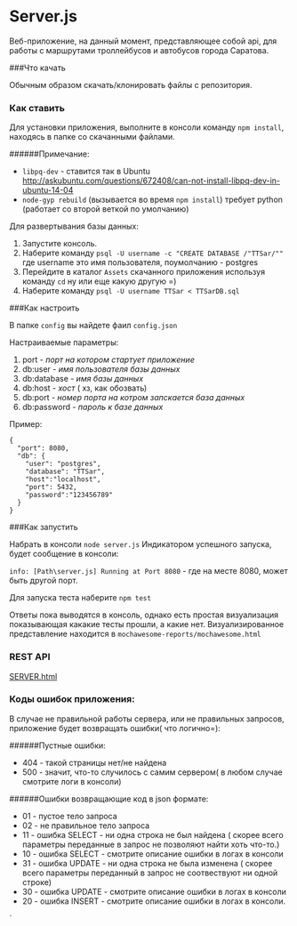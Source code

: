 # Server.js
Веб-приложение, на данный момент, представляющее собой api, для работы с маршрутами троллейбусов и автобусов города Саратова.


###Что качать

Обычным образом скачать/клонировать файлы с репозитория.

### Как ставить

Для установки приложения, выполните в консоли команду `npm install`, находясь в папке со скачанными файлами. 

######Примечание:

 * `libpq-dev` -  ставится так в Ubuntu http://askubuntu.com/questions/672408/can-not-install-libpq-dev-in-ubuntu-14-04
 * `node-gyp rebuild` (вызывается во время `npm install`) требует python (работает со второй веткой по умолчанию)
 
 
Для развертывания базы данных:
    
1. Запустите консоль.
2. Наберите команду `psql -U username -c "CREATE DATABASE /"TTSar/""` где username это имя пользователя, поумолчанию - postgres
4. Перейдите в каталог `Assets`  скачанного приложения используя команду `cd` ну или еще какую другую =)
3. Наберите команду `psql -U username TTSar < TTSarDB.sql`

    
###Как настроить

В папке `config` вы найдете фаил `config.json`

 Настраиваемые параметры:
 
  1. port - *порт на котором стартует приложение*
  2. db:user - *имя пользователя базы данных*
  3. db:database - *имя базы данных*
  4. db:host - *хост* ( хз, как обозвать)
  5. db:port - *номер порта на котром запскается база данных*
  6. db:password - *пароль к базе данных*
  
  Пример:

    {
      "port": 8080,
      "db": {
        "user": "postgres",
        "database": "TTSar",
        "host":"localhost",
        "port": 5432,
        "password":"123456789"
      }
    }


###Как запустить
 
Набрать в консоли `node server.js`
Индикатором успешного запуска, будет сообщение в консоли:
 
`info: [Path\server.js] Running at Port 8080`  - где на месте 8080, может быть другой порт.

Для запуска теста наберите `npm test`

Ответы пока выводятся в консоль, однако есть простая визуализация показывающая какакие тесты прошли, а какие нет. Визуализированное представление находится в `mochawesome-reports/mochawesome.html`

### REST API

  [SERVER.html](https://trello-attachments.s3.amazonaws.com/57f3c5c0c09f308ffeecb6aa/57f823bdcb36529411fdd73c/6b710bc9061013e86cd7d9dc31c2b02f/server.html "Ccылка на Trello, пока еще не подправленно содержание, но тестить можно.")


### Коды ошибок приложения:
 
 В случае не правильной работы сервера, или не правильных запросов, приложение будет возвращать ошибки( что логично=):
 
 ######Пустные ошибки:
 * 404 - такой страницы нет/не найдена
 * 500 - значит, что-то случилось с самим сервером( в любом случае смотрите логи в консоли)
 
 ######Ошибки возвращающие код в json формате:
 * 01 - пустое тело запроса
 * 02 - не правильное тело запроса
 * 11 - ошибка SELECT - ни одна строка не был найдена ( скорее всего параметры переданные в запрос не позволяют найти хоть что-то.)
 * 10 - ошибка SELECT - смотрите описание ошибки в логах в консоли
 * 31 - ошибка UPDATE - ни одна строка не была изменена ( скорее всего параметры переданный в запрос не соотвествуют ни одной строке)
 * 30 - ошибка UPDATE - смотрите описание ошибки в логах в консоли
 * 20 - ошибка INSERT - смотрите описание ошибки в логах в консоли.

`